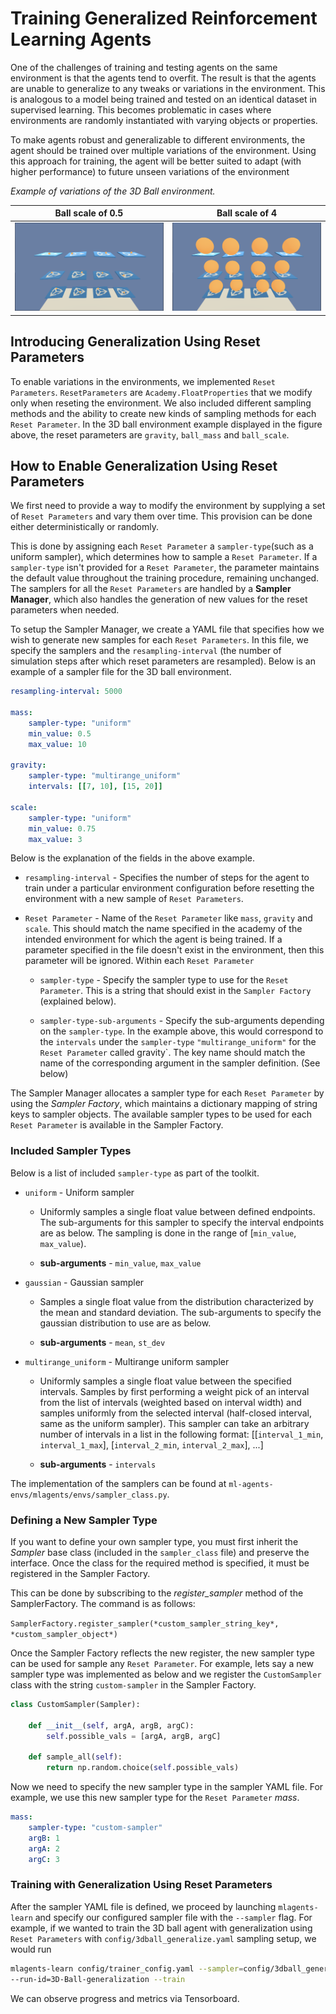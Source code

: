# Training Generalized Reinforcement Learning Agents

One of the challenges of training and testing agents on the same
environment is that the agents tend to overfit. The result is that the
agents are unable to generalize to any tweaks or variations in the environment.
This is analogous to a model being trained and tested on an identical dataset
in supervised learning. This becomes problematic in cases where environments
are randomly instantiated with varying objects or properties.

To make agents robust and generalizable to different environments, the agent
should be trained over multiple variations of the environment. Using this approach
for training, the agent will be better suited to adapt (with higher performance)
to future unseen variations of the environment

_Example of variations of the 3D Ball environment._

Ball scale of 0.5          |  Ball scale of 4
:-------------------------:|:-------------------------:
![](images/3dball_small.png)  |  ![](images/3dball_big.png)

## Introducing Generalization Using Reset Parameters

To enable variations in the environments, we implemented `Reset Parameters`.
`ResetParameters` are `Academy.FloatProperties` that we modify only when
reseting the environment. We
also included different sampling methods and the ability to create new kinds of
sampling methods for each `Reset Parameter`. In the 3D ball environment example displayed
in the figure above, the reset parameters are `gravity`, `ball_mass` and `ball_scale`.


## How to Enable Generalization Using Reset Parameters

We first need to provide a way to modify the environment by supplying a set of `Reset Parameters`
and vary them over time. This provision can be done either deterministically or randomly.

This is done by assigning each `Reset Parameter` a `sampler-type`(such as a uniform sampler),
which determines how to sample a `Reset
Parameter`. If a `sampler-type` isn't provided for a
`Reset Parameter`, the parameter maintains the default value throughout the
training procedure, remaining unchanged. The samplers for all the `Reset Parameters`
are handled by a **Sampler Manager**, which also handles the generation of new
values for the reset parameters when needed.

To setup the Sampler Manager, we create a YAML file that specifies how we wish to
generate new samples for each `Reset Parameters`. In this file, we specify the samplers and the
`resampling-interval` (the number of simulation steps after which reset parameters are
resampled). Below is an example of a sampler file for the 3D ball environment.

```yaml
resampling-interval: 5000

mass:
    sampler-type: "uniform"
    min_value: 0.5
    max_value: 10

gravity:
    sampler-type: "multirange_uniform"
    intervals: [[7, 10], [15, 20]]

scale:
    sampler-type: "uniform"
    min_value: 0.75
    max_value: 3

```

Below is the explanation of the fields in the above example.

* `resampling-interval` - Specifies the number of steps for the agent to
train under a particular environment configuration before resetting the
environment with a new sample of `Reset Parameters`.

* `Reset Parameter` - Name of the `Reset Parameter` like `mass`, `gravity` and `scale`. This should match the name
specified in the academy of the intended environment for which the agent is
being trained. If a parameter specified in the file doesn't exist in the
environment, then this parameter will be ignored.  Within each `Reset Parameter`

    * `sampler-type` - Specify the sampler type to use for the `Reset Parameter`.
    This is a string that should exist in the `Sampler Factory` (explained
    below).

    * `sampler-type-sub-arguments` - Specify the sub-arguments depending on the `sampler-type`.
    In the example above, this would correspond to the `intervals`
    under the `sampler-type` `"multirange_uniform"` for the `Reset Parameter` called gravity`.
    The key name should match the name of the corresponding argument in the sampler definition.
    (See below)

The Sampler Manager allocates a sampler type for each `Reset Parameter` by using the *Sampler Factory*,
which maintains a dictionary mapping of string keys to sampler objects. The available sampler types
to be used for each `Reset Parameter` is available in the Sampler Factory.

### Included Sampler Types

Below is a list of included `sampler-type` as part of the toolkit.

* `uniform` - Uniform sampler
    *   Uniformly samples a single float value between defined endpoints.
        The sub-arguments for this sampler to specify the interval
        endpoints are as below. The sampling is done in the range of
        [`min_value`, `max_value`).

    * **sub-arguments** - `min_value`, `max_value`

* `gaussian` - Gaussian sampler
    *   Samples a single float value from the distribution characterized by
        the mean and standard deviation. The sub-arguments to specify the
        gaussian distribution to use are as below.

    * **sub-arguments** - `mean`, `st_dev`

* `multirange_uniform` - Multirange uniform sampler
    *   Uniformly samples a single float value between the specified intervals.
        Samples by first performing a weight pick of an interval from the list
        of intervals (weighted based on interval width) and samples uniformly
        from the selected interval (half-closed interval, same as the uniform
        sampler). This sampler can take an arbitrary number of intervals in a
        list in the following format:
    [[`interval_1_min`, `interval_1_max`], [`interval_2_min`, `interval_2_max`], ...]

    * **sub-arguments** - `intervals`

The implementation of the samplers can be found at `ml-agents-envs/mlagents/envs/sampler_class.py`.

### Defining a New Sampler Type

If you want to define your own sampler type, you must first inherit the *Sampler*
base class (included in the `sampler_class` file) and preserve the interface.
Once the class for the required method is specified, it must be registered in the Sampler Factory.

This can be done by subscribing to the *register_sampler* method of the SamplerFactory. The command
is as follows:

`SamplerFactory.register_sampler(*custom_sampler_string_key*, *custom_sampler_object*)`

Once the Sampler Factory reflects the new register, the new sampler type can be used for sample any
`Reset Parameter`. For example, lets say a new sampler type was implemented as below and we register
the `CustomSampler` class with the string `custom-sampler` in the Sampler Factory.

```python
class CustomSampler(Sampler):

    def __init__(self, argA, argB, argC):
        self.possible_vals = [argA, argB, argC]

    def sample_all(self):
        return np.random.choice(self.possible_vals)
```

Now we need to specify the new sampler type in the sampler YAML file. For example, we use this new
sampler type for the `Reset Parameter` *mass*.

```yaml
mass:
    sampler-type: "custom-sampler"
    argB: 1
    argA: 2
    argC: 3
```

### Training with Generalization Using Reset Parameters

After the sampler YAML file is defined, we proceed by launching `mlagents-learn` and specify
our configured sampler file with the `--sampler` flag. For example, if we wanted to train the
3D ball agent with generalization using `Reset Parameters` with `config/3dball_generalize.yaml`
sampling setup, we would run

```sh
mlagents-learn config/trainer_config.yaml --sampler=config/3dball_generalize.yaml
--run-id=3D-Ball-generalization --train
```

We can observe progress and metrics via Tensorboard.
